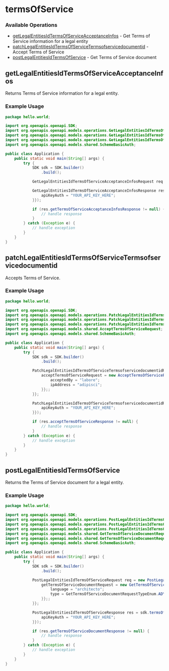 # termsOfService

### Available Operations

* [getLegalEntitiesIdTermsOfServiceAcceptanceInfos](#getlegalentitiesidtermsofserviceacceptanceinfos) - Get Terms of Service information for a legal entity
* [patchLegalEntitiesIdTermsOfServiceTermsofservicedocumentid](#patchlegalentitiesidtermsofservicetermsofservicedocumentid) - Accept Terms of Service
* [postLegalEntitiesIdTermsOfService](#postlegalentitiesidtermsofservice) - Get Terms of Service document

## getLegalEntitiesIdTermsOfServiceAcceptanceInfos

Returns Terms of Service information for a legal entity.

### Example Usage

```java
package hello.world;

import org.openapis.openapi.SDK;
import org.openapis.openapi.models.operations.GetLegalEntitiesIdTermsOfServiceAcceptanceInfosRequest;
import org.openapis.openapi.models.operations.GetLegalEntitiesIdTermsOfServiceAcceptanceInfosResponse;
import org.openapis.openapi.models.operations.GetLegalEntitiesIdTermsOfServiceAcceptanceInfosSecurity;
import org.openapis.openapi.models.shared.SchemeBasicAuth;

public class Application {
    public static void main(String[] args) {
        try {
            SDK sdk = SDK.builder()
                .build();

            GetLegalEntitiesIdTermsOfServiceAcceptanceInfosRequest req = new GetLegalEntitiesIdTermsOfServiceAcceptanceInfosRequest("delectus");            

            GetLegalEntitiesIdTermsOfServiceAcceptanceInfosResponse res = sdk.termsOfService.getLegalEntitiesIdTermsOfServiceAcceptanceInfos(req, new GetLegalEntitiesIdTermsOfServiceAcceptanceInfosSecurity() {{
                apiKeyAuth = "YOUR_API_KEY_HERE";
            }});

            if (res.getTermsOfServiceAcceptanceInfosResponse != null) {
                // handle response
            }
        } catch (Exception e) {
            // handle exception
        }
    }
}
```

## patchLegalEntitiesIdTermsOfServiceTermsofservicedocumentid

Accepts Terms of Service.

### Example Usage

```java
package hello.world;

import org.openapis.openapi.SDK;
import org.openapis.openapi.models.operations.PatchLegalEntitiesIdTermsOfServiceTermsofservicedocumentidRequest;
import org.openapis.openapi.models.operations.PatchLegalEntitiesIdTermsOfServiceTermsofservicedocumentidResponse;
import org.openapis.openapi.models.operations.PatchLegalEntitiesIdTermsOfServiceTermsofservicedocumentidSecurity;
import org.openapis.openapi.models.shared.AcceptTermsOfServiceRequest;
import org.openapis.openapi.models.shared.SchemeBasicAuth;

public class Application {
    public static void main(String[] args) {
        try {
            SDK sdk = SDK.builder()
                .build();

            PatchLegalEntitiesIdTermsOfServiceTermsofservicedocumentidRequest req = new PatchLegalEntitiesIdTermsOfServiceTermsofservicedocumentidRequest("dolorem", "dolore") {{
                acceptTermsOfServiceRequest = new AcceptTermsOfServiceRequest() {{
                    acceptedBy = "labore";
                    ipAddress = "adipisci";
                }};;
            }};            

            PatchLegalEntitiesIdTermsOfServiceTermsofservicedocumentidResponse res = sdk.termsOfService.patchLegalEntitiesIdTermsOfServiceTermsofservicedocumentid(req, new PatchLegalEntitiesIdTermsOfServiceTermsofservicedocumentidSecurity() {{
                apiKeyAuth = "YOUR_API_KEY_HERE";
            }});

            if (res.acceptTermsOfServiceResponse != null) {
                // handle response
            }
        } catch (Exception e) {
            // handle exception
        }
    }
}
```

## postLegalEntitiesIdTermsOfService

Returns the Terms of Service document for a legal entity.

### Example Usage

```java
package hello.world;

import org.openapis.openapi.SDK;
import org.openapis.openapi.models.operations.PostLegalEntitiesIdTermsOfServiceRequest;
import org.openapis.openapi.models.operations.PostLegalEntitiesIdTermsOfServiceResponse;
import org.openapis.openapi.models.operations.PostLegalEntitiesIdTermsOfServiceSecurity;
import org.openapis.openapi.models.shared.GetTermsOfServiceDocumentRequest;
import org.openapis.openapi.models.shared.GetTermsOfServiceDocumentRequestTypeEnum;
import org.openapis.openapi.models.shared.SchemeBasicAuth;

public class Application {
    public static void main(String[] args) {
        try {
            SDK sdk = SDK.builder()
                .build();

            PostLegalEntitiesIdTermsOfServiceRequest req = new PostLegalEntitiesIdTermsOfServiceRequest("dolorum") {{
                getTermsOfServiceDocumentRequest = new GetTermsOfServiceDocumentRequest() {{
                    language = "architecto";
                    type = GetTermsOfServiceDocumentRequestTypeEnum.ADYEN_ACCOUNT;
                }};;
            }};            

            PostLegalEntitiesIdTermsOfServiceResponse res = sdk.termsOfService.postLegalEntitiesIdTermsOfService(req, new PostLegalEntitiesIdTermsOfServiceSecurity() {{
                apiKeyAuth = "YOUR_API_KEY_HERE";
            }});

            if (res.getTermsOfServiceDocumentResponse != null) {
                // handle response
            }
        } catch (Exception e) {
            // handle exception
        }
    }
}
```
